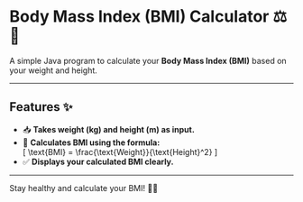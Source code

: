 # Body Mass Index (BMI) Calculator ⚖️💪

A simple Java program to calculate your **Body Mass Index (BMI)** based on your weight and height.

---

## Features ✨

- 📥 **Takes weight (kg) and height (m) as input.**  
- 🧮 **Calculates BMI using the formula:**  
  \[
  \text{BMI} = \frac{\text{Weight}}{\text{Height}^2}
  \]
- ✅ **Displays your calculated BMI clearly.**

---

Stay healthy and calculate your BMI! 🌟🍎
